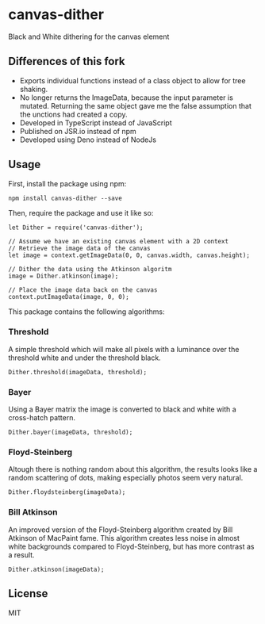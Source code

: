 # canvas-dither

Black and White dithering for the canvas element

## Differences of this fork

* Exports individual functions instead of a class object to allow for tree shaking.
* No longer returns the ImageData, because the input parameter is mutated. Returning the same object gave me the false assumption that the unctions had created a copy.
* Developed in TypeScript instead of JavaScript
* Published on JSR.io instead of npm
* Developed using Deno instead of NodeJs

## Usage

First, install the package using npm:

    npm install canvas-dither --save

Then, require the package and use it like so:

    let Dither = require('canvas-dither');

    // Assume we have an existing canvas element with a 2D context
    // Retrieve the image data of the canvas
    let image = context.getImageData(0, 0, canvas.width, canvas.height);

    // Dither the data using the Atkinson algoritm
    image = Dither.atkinson(image);

    // Place the image data back on the canvas
    context.putImageData(image, 0, 0);

This package contains the following algorithms:

### Threshold
A simple threshold which will make all pixels with a luminance over the threshold white and under the threshold black. 

    Dither.threshold(imageData, threshold);

### Bayer
Using a Bayer matrix the image is converted to black and white with a cross-hatch pattern. 
    
    Dither.bayer(imageData, threshold);

### Floyd-Steinberg
Altough there is nothing random about this algorithm, the results looks like a random scattering of dots, making especially photos seem very natural.

    Dither.floydsteinberg(imageData);

### Bill Atkinson
An improved version of the Floyd-Steinberg algorithm created by Bill Atkinson of MacPaint fame. This algorithm creates less noise in almost white backgrounds compared to Floyd-Steinberg, but has more contrast as a result.

    Dither.atkinson(imageData);


## License

MIT
